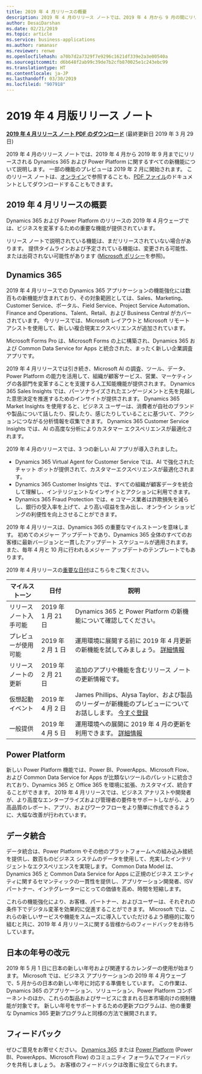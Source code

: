 ```yaml
---
title: 2019 年 4 月リリースの概要
description: 2019 年 4 月のリリース ノートでは、2019 年 4 月から 9 月の間にリリースされる予定の、Dynamics 365 と Power Platform の機能について説明しています。 一部の機能のプレビューは 2019 年 2 月に開始されます。
author: DesaiDarshan
ms.date: 02/21/2019
ms.topic: article
ms.service: business-applications
ms.author: ramanasr
ms.reviewer: renwe
ms.openlocfilehash: a70b7d2a7329f7e9296c1621df339e2a3e00540a
ms.sourcegitcommit: d6b648f2ab99c39de7b2cfb870025e1c243ebc99
ms.translationtype: HT
ms.contentlocale: ja-JP
ms.lasthandoff: 03/30/2019
ms.locfileid: "907918"
---
```

#  <a name="april-19-release-notes"></a>2019 年 4 月版リリース ノート
**[2019 年 4 月リリース ノート PDF のダウンロード](https://go.microsoft.com/fwlink/p/?linkid=2058936)** (最終更新日 2019 年 3 月 29 日)

2019 年 4 月のリリース ノートでは、2019 年 4 月から 2019 年 9 月までにリリースされる Dynamics 365 および Power Platform に関するすべての新機能について説明します。 一部の機能のプレビューは 2019 年 2 月に開始されます。 このリリース ノートは、[オンライン](https://aka.ms/businessappsreleasenotes)で参照することも、[PDF ファイル](https://go.microsoft.com/fwlink/p/?linkid=2058936)のドキュメントとしてダウンロードすることもできます。

##  <a name="april-19-release-overview"></a>2019 年 4 月リリースの概要 
Dynamics 365 および Power Platform のリリースの 2019 年 4 月ウェーブでは、ビジネスを変革するための重要な機能が提供されています。  

リリース ノートで説明されている機能は、まだリリースされていない場合があります。 提供タイムラインおよび予定されている機能は、変更される可能性、または出荷されない可能性があります ([Microsoft ポリシー](https://go.microsoft.com/fwlink/p/?linkid=2007332)を参照)。

##  <a name="dynamics-365"></a>Dynamics 365 
2019 年 4 月リリースでの Dynamics 365 アプリケーションの機能強化には数百もの新機能が含まれており、その対象範囲としては、Sales、Marketing、Customer Service、ポータル、Field Service、Project Service Automation、Finance and Operations、Talent、Retail、および Business Central がカバーされています。 今リリースでは、Microsoft レイアウトと Microsoft リモート アシストを使用して、新しい複合現実エクスペリエンスが追加されています。 
 
Microsoft Forms Pro は、Microsoft Forms の上に構築され、Dynamics 365 および Common Data Service for Apps と統合された、まったく新しい企業調査アプリです。 
 
2019 年 4 月リリースでは引き続き、Microsoft AI の調査、ツール、データ、Power Platform の能力を活用して、組織が顧客サービス、営業、マーケティングの各部門を変革することを支援する人工知能機能が提供されます。 Dynamics 365 Sales Insights では、パーソナライズされたエンゲージメントと先を見越した意思決定を推進するためのインサイトが提供されます。 Dynamics 365 Market Insights を使用すると、ビジネス ユーザーは、消費者が自社のブランドや製品について話したり、探したり、感じたりしていることに基づいて、アクションにつながる分析情報を収集できます。 Dynamics 365 Customer Service Insights では、AI の高度な分析によりカスタマー エクスペリエンスが最適化されます。

2019 年 4 月のリリースでは、3 つの新しい AI アプリが導入されました。

- Dynamics 365 Virtual Agent for Customer Service では、AI で強化されたチャット ボットが提供されて、カスタマーエクスペリエンスが最適化されます。
- Dynamics 365 Customer Insights では、すべての組織が顧客データを統合して理解し、インテリジェントなインサイトとアクションに利用できます。
- Dynamics 365 Fraud Protection では、e コマース業者は詐欺損失を減らし、銀行の受入率を上げて、より高い収益を生み出し、オンライン ショッピングの利便性を向上させることができます。


2019 年 4 月リリースは、Dynamics 365 の重要なマイルストーンを意味します。 初めてのメジャー アップデートであり、Dynamics 365 全体のすべてのお客様に最新バージョンと一貫したアップデート スケジュールが適用されます。 また、毎年 4 月と 10 月に行われるメジャー アップデートのテンプレートでもあります。 

2019 年 4 月リリースの[重要な日付](https://aka.ms/bagreleasecalendar)はこちらをご覧ください。 

| マイルストーン                                                             | 日付   | 説明 |
|----------------------------------------------------------------------|----------------|----------------------|
| リリース ノート入手可能 | 2019 年 1 月 21 日 | Dynamics 365 と Power Platform の新機能について確認してください。  | 
| プレビューが使用可能 | 2019 年 2 月 1 日  | 運用環境に展開する前に 2019 年 4 月更新の新機能を試してみましょう。 [詳細情報](https://docs.microsoft.com/dynamics365/get-started/release-schedule#frequently-asked-questions)| 
| リリース ノートの更新 | 2019 年 2 月 21 日  | 追加のアプリや機能を含むリリース ノートの更新情報です。   | 
| 仮想起動イベント   | 2019 年 4 月 2 日  | James Phillips、Alysa Taylor、および製品のリーダーが新機能のプレビューについてお話しします。 [今すぐ登録](https://info.microsoft.com/Microsoft-Business-Applications-Virtual-Launch-Event-April-19-Registration.html)   | 
| 一般提供 | 2019 年 4 月 5 日  | 運用環境への展開に 2019 年 4 月の更新を利用できます。 [詳細情報](https://docs.microsoft.com/dynamics365/get-started/release-schedule#how-will-the-april-2019-release-be-deployed-to-all-customers)| 


##  <a name="power-platform"></a>Power Platform 
新しい Power Platform 機能では、Power BI、PowerApps、Microsoft Flow、および Common Data Service for Apps が比類ないツールのパレットに統合されており、Dynamics 365 と Office 365 を環境に拡張、カスタマイズ、統合することができます。 2019 年 4 月リリースでは、ビジネス アナリストや開発者が、より高度なエンタープライズおよび管理者の要件をサポートしながら、より高品質のレポート、アプリ、およびワークフローをより簡単に作成できるように、大幅な改善が行われています。 
 
##  <a name="data-integration"></a>データ統合 
データ統合は、Power Platform やその他のプラットフォームへの組み込み接続を提供し、数百ものビジネス システムのデータを使用して、充実したインテリジェントなエクスペリエンスを実現します。 Common Data Model は、Dynamics 365 と Common Data Service for Apps に正規のビジネス エンティティに関するセマンティックの一貫性を提供し、アプリケーション開発者、ISV パートナー、インテグレーターにとっての価値を高め、時間を短縮します。 
 
これらの機能強化により、お客様、パートナー、およびユーザーは、それぞれの条件下でデジタル変革を効果的に促進することができます。 Microsoft では、これらの新しいサービスや機能をスムーズに導入していただけるよう積極的に取り組むと共に、2019 年 4 月リリースに関する皆様からのフィードバックをお待ちしています。 

## <a name="japanese-era-update"></a>日本の年号の改元
2019 年 5 月 1 日に日本の新しい年号および関連するカレンダーの使用が始まります。 Microsoft では、ビジネス アプリケーションの 2019 年 4 月ウェーブで、5 月からの日本の新しい年号に対応する準備をしています。 この作業は、Dynamics 365 のアプリケーション、ソリューション、Power Platform コンポーネントのほか、これらの製品およびサービスに含まれる日本市場向けの規制機能が対象です。 新しい年号をサポートするための更新プログラムは、他の重要な Dynamics 365 更新プログラムと同様の方法で展開されます。


## <a name="tell-us-what-you-think"></a>フィードバック
ぜひご意見をお寄せください。 [Dynamics 365](https://community.dynamics.com/) または [Power Platform](https://powerusers.microsoft.com/) (Power BI、PowerApps、Microsoft Flow) のコミュニティ フォーラムでフィードバックを共有しましょう。 お客様のフィードバックは改善に役立てられます。 
